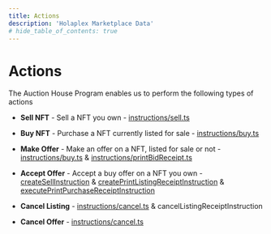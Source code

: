 ```yaml
---
title: Actions
description: 'Holaplex Marketplace Data'
# hide_table_of_contents: true
---
```


# Actions

The Auction House Program enables us to perform the following types of actions 

* **Sell NFT** - Sell a NFT you own - [instructions/sell.ts](https://github.com/metaplex-foundation/metaplex-program-library/blob/master/auction-house/js/src/generated/instructions/sell.ts)

* **Buy NFT** -  Purchase a NFT currently listed for sale -  [instructions/buy.ts](https://github.com/metaplex-foundation/metaplex-program-library/blob/master/auction-house/js/src/generated/instructions/buy.ts)


* **Make Offer** - Make an offer on a NFT, listed for sale or not -  [instructions/buy.ts](https://github.com/metaplex-foundation/metaplex-program-library/blob/master/auction-house/js/src/generated/instructions/buy.ts) & [instructions/printBidReceipt.ts](https://github.com/metaplex-foundation/metaplex-program-library/blob/master/auction-house/js/src/generated/instructions/printBidReceipt.ts)

* **Accept Offer** - Accept a buy offer on a NFT you own - [createSellInstruction](https://github.com/metaplex-foundation/metaplex-program-library/blob/master/auction-house/js/src/generated/instructions/sell.ts) & [createPrintListingReceiptInstruction](https://github.com/metaplex-foundation/metaplex-program-library/blob/master/auction-house/js/src/generated/instructions/printListingReceipt.ts) &  [executePrintPurchaseReceiptInstruction](https://github.com/metaplex-foundation/metaplex-program-library/blob/master/auction-house/js/src/generated/instructions/printPurchaseReceipt.ts)

* **Cancel Listing** - [instructions/cancel.ts](https://github.com/metaplex-foundation/metaplex-program-library/blob/master/auction-house/js/src/generated/instructions/cancel.ts) & cancelListingReceiptInstruction

* **Cancel Offer** - [instructions/cancel.ts](https://github.com/metaplex-foundation/metaplex-program-library/blob/master/auction-house/js/src/generated/instructions/cancel.ts)

